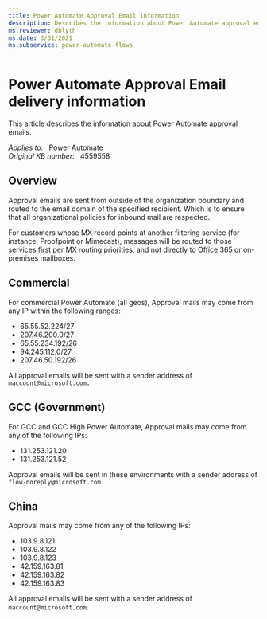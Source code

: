 ```yaml
---
title: Power Automate Approval Email information
description: Describes the information about Power Automate approval emails.
ms.reviewer: dblyth
ms.date: 3/31/2021
ms.subservice: power-automate-flows
---
```

# Power Automate Approval Email delivery information

This article describes the information about Power Automate approval emails.

_Applies to:_ &nbsp; Power Automate  
_Original KB number:_ &nbsp; 4559558

## Overview

Approval emails are sent from outside of the organization boundary and routed to the email domain of the specified recipient. Which is to ensure that all organizational policies for inbound mail are respected.

For customers whose MX record points at another filtering service (for instance, Proofpoint or Mimecast), messages will be routed to those services first per MX routing priorities, and not directly to Office 365 or on-premises mailboxes.

## Commercial

For commercial Power Automate (all geos), Approval mails may come from any IP within the following ranges:

- 65.55.52.224/27
- 207.46.200.0/27
- 65.55.234.192/26
- 94.245.112.0/27
- 207.46.50.192/26

All approval emails will be sent with a sender address of `maccount@microsoft.com.`

## GCC (Government)

For GCC and GCC High Power Automate, Approval mails may come from any of the following IPs:

- 131.253.121.20
- 131.253.121.52

Approval emails will be sent in these environments with a sender address of `flow-noreply@microsoft.com`

## China

Approval mails may come from any of the following IPs:

- 103.9.8.121
- 103.9.8.122
- 103.9.8.123
- 42.159.163.81
- 42.159.163.82
- 42.159.163.83

All approval emails will be sent with a sender address of `maccount@microsoft.com`.
